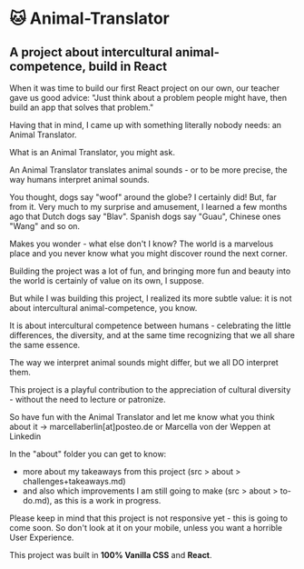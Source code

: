 # :cat: Animal-Translator

## A project about intercultural animal-competence, build in React

When it was time to build our first React project on our own, our teacher gave us good advice: "Just think about a problem people might have, then build an app that solves that problem."

Having that in mind, I came up with something literally nobody needs: an Animal Translator.

What is an Animal Translator, you might ask.

An Animal Translator translates animal sounds - or to be more precise, the way humans interpret animal sounds.

You thought, dogs say "woof" around the globe? I certainly did! But, far from it. Very much to my surprise and amusement, I learned a few months ago that Dutch dogs say "Blav". Spanish dogs say "Guau", Chinese ones "Wang" and so on.

Makes you wonder - what else don't I know? The world is a marvelous place and you never know what you might discover round the next corner.

Building the project was a lot of fun, and bringing more fun and beauty into the world is certainly of value on its own, I suppose.

But while I was building this project, I realized its more subtle value: it is not about intercultural animal-competence, you know.

It is about intercultural competence between humans - celebrating the little differences, the diversity, and at the same time recognizing that we all share the same essence.

The way we interpret animal sounds might differ, but we all DO interpret them.

This project is a playful contribution to the appreciation of cultural diversity - without the need to lecture or patronize.

So have fun with the Animal Translator and let me know what you think about it -> marcellaberlin[at]posteo.de or Marcella von der Weppen at Linkedin

In the "about" folder you can get to know:

- more about my takeaways from this project (src > about > challenges+takeaways.md)
- and also which improvements I am still going to make (src > about > to-do.md), as this is a work in progress.

Please keep in mind that this project is not responsive yet - this is going to come soon. So don't look at it on your mobile, unless you want a horrible User Experience.

This project was built in **100% Vanilla CSS** and **React**.
